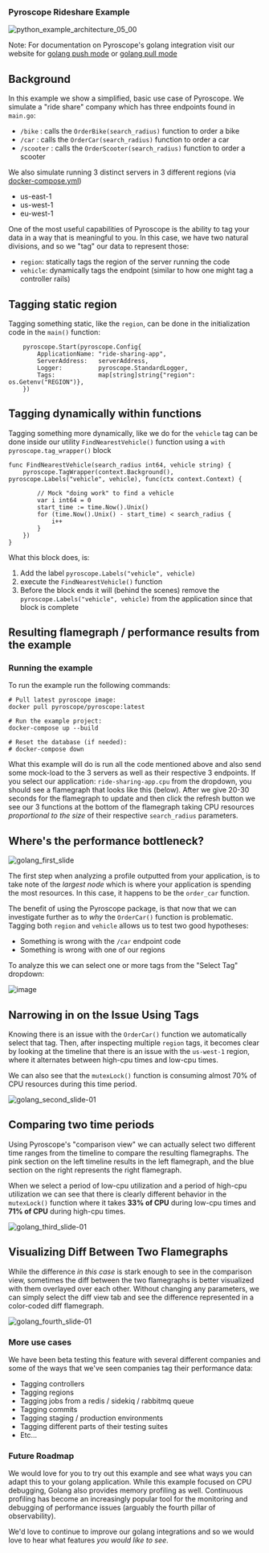 ### Pyroscope Rideshare Example
![python_example_architecture_05_00](https://user-images.githubusercontent.com/23323466/135728737-0c5e54ca-1e78-4c6d-933c-145f441c96a9.gif)

Note: For documentation on Pyroscope's golang integration visit our website for [golang push mode](https://pyroscope.io/docs/golang/) or [golang pull mode](https://pyroscope.io/docs/golang-pull-mode/)
## Background
In this example we show a simplified, basic use case of Pyroscope. We simulate a "ride share" company which has three endpoints found in `main.go`:
- `/bike`    : calls the `OrderBike(search_radius)` function to order a bike
- `/car`     : calls the `OrderCar(search_radius)` function to order a car
- `/scooter` : calls the `OrderScooter(search_radius)` function to order a scooter

We also simulate running 3 distinct servers in 3 different regions (via [docker-compose.yml](https://github.com/pyroscope-io/pyroscope/blob/main/examples/golang-push/rideshare/docker-compose.yml))
- us-east-1
- us-west-1
- eu-west-1

One of the most useful capabilities of Pyroscope is the ability to tag your data in a way that is meaningful to you. In this case, we have two natural divisions, and so we "tag" our data to represent those:
- `region`: statically tags the region of the server running the code
- `vehicle`: dynamically tags the endpoint (similar to how one might tag a controller rails)


## Tagging static region
Tagging something static, like the `region`, can be done in the initialization code in the `main()` function:
```
	pyroscope.Start(pyroscope.Config{
		ApplicationName: "ride-sharing-app",
		ServerAddress:   serverAddress,
		Logger:          pyroscope.StandardLogger,
		Tags:            map[string]string{"region": os.Getenv("REGION")},
	})
```

## Tagging dynamically within functions
Tagging something more dynamically, like we do for the `vehicle` tag can be done inside our utility `FindNearestVehicle()` function using a `with pyroscope.tag_wrapper()` block
```
func FindNearestVehicle(search_radius int64, vehicle string) {
	pyroscope.TagWrapper(context.Background(), pyroscope.Labels("vehicle", vehicle), func(ctx context.Context) {
       
        // Mock "doing work" to find a vehicle
        var i int64 = 0
		start_time := time.Now().Unix()
		for (time.Now().Unix() - start_time) < search_radius {
			i++
		}
	})
}
```

What this block does, is:
1. Add the label `pyroscope.Labels("vehicle", vehicle)`
2. execute the `FindNearestVehicle()` function
3. Before the block ends it will (behind the scenes) remove the `pyroscope.Labels("vehicle", vehicle)` from the application since that block is complete

## Resulting flamegraph / performance results from the example
### Running the example
To run the example run the following commands:
```
# Pull latest pyroscope image:
docker pull pyroscope/pyroscope:latest

# Run the example project:
docker-compose up --build

# Reset the database (if needed):
# docker-compose down
```

What this example will do is run all the code mentioned above and also send some mock-load to the 3 servers as well as their respective 3 endpoints. If you select our application: `ride-sharing-app.cpu` from the dropdown, you should see a flamegraph that looks like this (below). After we give 20-30 seconds for the flamegraph to update and then click the refresh button we see our 3 functions at the bottom of the flamegraph taking CPU resources _proportional to the size_ of their respective `search_radius` parameters.

## Where's the performance bottleneck?

![golang_first_slide](https://user-images.githubusercontent.com/23323466/149688998-ca94dc82-f1e5-46fd-9a73-233c1e56d8e5.jpg)

The first step when analyzing a profile outputted from your application, is to take note of the _largest node_ which is where your application is spending the most resources. In this case, it happens to be the `order_car` function. 

The benefit of using the Pyroscope package, is that now that we can investigate further as to _why_ the `OrderCar()` function is problematic. Tagging both `region` and `vehicle` allows us to test two good hypotheses:
- Something is wrong with the `/car` endpoint code
- Something is wrong with one of our regions

To analyze this we can select one or more tags from the "Select Tag" dropdown:

![image](https://user-images.githubusercontent.com/23323466/135525308-b81e87b0-6ffb-4ef0-a6bf-3338483d0fc4.png)

## Narrowing in on the Issue Using Tags
Knowing there is an issue with the `OrderCar()` function we automatically select that tag. Then, after inspecting multiple `region` tags, it becomes clear by looking at the timeline that there is an issue with the `us-west-1` region, where it alternates between high-cpu times and low-cpu times.

We can also see that the `mutexLock()` function is consuming almost 70% of CPU resources during this time period. 

![golang_second_slide-01](https://user-images.githubusercontent.com/23323466/149689013-2c0afeeb-53e2-4780-b52a-26b140627d9c.jpg)

## Comparing two time periods
Using Pyroscope's "comparison view" we can actually select two different time ranges from the timeline to compare the resulting flamegraphs. The pink section on the left timeline results in the left flamegraph, and the blue section on the right represents the right flamegraph.

When we select a period of low-cpu utilization and a period of high-cpu utilization we can see that there is clearly different behavior in the `mutexLock()` function where it takes **33% of CPU** during low-cpu times and **71% of CPU** during high-cpu times.

![golang_third_slide-01](https://user-images.githubusercontent.com/23323466/149689026-8b4ab3b1-6380-455c-990f-7ff35811f26b.jpg)

## Visualizing Diff Between Two Flamegraphs
While the difference _in this case_ is stark enough to see in the comparison view, sometimes the diff between the two flamegraphs is better visualized with them overlayed over each other. Without changing any parameters, we can simply select the diff view tab and see the difference represented in a color-coded diff flamegraph.

![golang_fourth_slide-01](https://user-images.githubusercontent.com/23323466/149689038-50d12031-2879-470f-a3be-a4c71d8c3b7a.jpg)

### More use cases
We have been beta testing this feature with several different companies and some of the ways that we've seen companies tag their performance data:
- Tagging controllers
- Tagging regions
- Tagging jobs from a redis / sidekiq / rabbitmq queue
- Tagging commits
- Tagging staging / production environments
- Tagging different parts of their testing suites
- Etc...

### Future Roadmap
We would love for you to try out this example and see what ways you can adapt this to your golang application. While this example focused on CPU debugging, Golang also provides memory profiling as well. Continuous profiling has become an increasingly popular tool for the monitoring and debugging of performance issues (arguably the fourth pillar of observability). 

We'd love to continue to improve our golang integrations and so we would love to hear what features _you would like to see_. 
